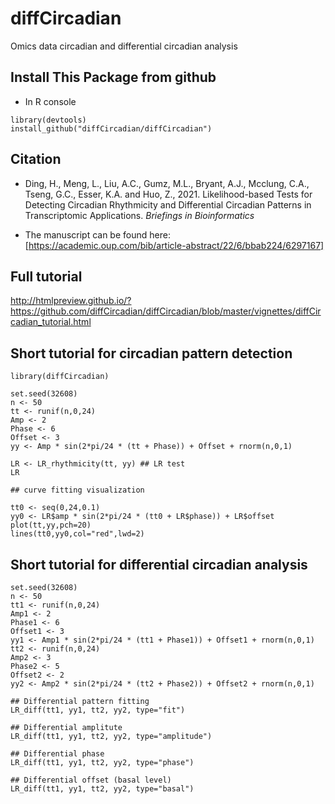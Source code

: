 # diffCircadian
Omics data circadian and differential circadian analysis

## Install This Package from github
* In R console

```{R}
library(devtools)
install_github("diffCircadian/diffCircadian") 
```

## Citation

* Ding, H., Meng, L., Liu, A.C., Gumz, M.L., Bryant, A.J., Mcclung, C.A., Tseng, G.C., Esser, K.A. and Huo, Z., 2021. Likelihood-based Tests for Detecting Circadian Rhythmicity and Differential Circadian Patterns in Transcriptomic Applications. *Briefings in Bioinformatics* 

* The manuscript can be found here: [https://academic.oup.com/bib/article-abstract/22/6/bbab224/6297167]


## Full tutorial

http://htmlpreview.github.io/?https://github.com/diffCircadian/diffCircadian/blob/master/vignettes/diffCircadian_tutorial.html
## Short tutorial for circadian pattern detection

```{R}
library(diffCircadian)

set.seed(32608)
n <- 50
tt <- runif(n,0,24) 
Amp <- 2
Phase <- 6
Offset <- 3
yy <- Amp * sin(2*pi/24 * (tt + Phase)) + Offset + rnorm(n,0,1)

LR <- LR_rhythmicity(tt, yy) ## LR test
LR

## curve fitting visualization

tt0 <- seq(0,24,0.1) 
yy0 <- LR$amp * sin(2*pi/24 * (tt0 + LR$phase)) + LR$offset
plot(tt,yy,pch=20)
lines(tt0,yy0,col="red",lwd=2)

```

## Short tutorial for differential circadian analysis

```{R}
set.seed(32608)
n <- 50
tt1 <- runif(n,0,24) 
Amp1 <- 2
Phase1 <- 6
Offset1 <- 3
yy1 <- Amp1 * sin(2*pi/24 * (tt1 + Phase1)) + Offset1 + rnorm(n,0,1)
tt2 <- runif(n,0,24) 
Amp2 <- 3
Phase2 <- 5
Offset2 <- 2
yy2 <- Amp2 * sin(2*pi/24 * (tt2 + Phase2)) + Offset2 + rnorm(n,0,1)
```


```{R}
## Differential pattern fitting
LR_diff(tt1, yy1, tt2, yy2, type="fit")

## Differential amplitute
LR_diff(tt1, yy1, tt2, yy2, type="amplitude")

## Differential phase 
LR_diff(tt1, yy1, tt2, yy2, type="phase")

## Differential offset (basal level)
LR_diff(tt1, yy1, tt2, yy2, type="basal")
```

